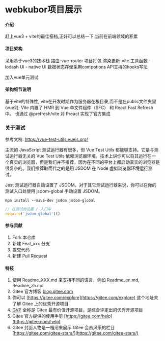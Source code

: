 <!--
 * @Date: 2021-07-20 16:07:16
 * @LastEditTime: 2022-01-11 15:14:55
-->
# webkubor项目展示

#### 介绍
赶上vue3 + vite的最佳搭档,正好可以总结一下,当前在前端领域的积累



#### 项目架构

采用基于vue3的技术栈
路由-vue-router
项目打包,渲染更新-vite
工具函数 - lodash
UI - native UI
数据状态存储采用compotions API支持的hooks写法

加入vue单元测试 

#### 架构细节说明
基于vite的特殊性, vite在开发时期作为服务器在根目录,而不是在public文件夹里(vue2);
Vite 内置了 HMR 到 Vue 单文件组件（SFC） 和 React Fast Refresh 中。
也通过 @prefresh/vite 对 Preact 实现了官方集成


### 关于测试
参考文档: https://vue-test-utils.vuejs.org/

主流的 JavaScript 测试运行器有很多，但 Vue Test Utils 都能够支持。它是与测试运行器无关的
Vue Test Utils 依赖浏览器环境。技术上讲你可以将其运行在一个真实的浏览器，但是我们并不推荐，因为在不同的平台上都启动真实的浏览器是很复杂的。我们推荐取而代之的是用 JSDOM 在 Node 虚拟浏览器环境运行测试。

Jest 测试运行器自动设置了 JSDOM。对于其它测试运行器来说，你可以在你的测试入口处使用 jsdom-global 手动设置 JSDOM。

```
npm install --save-dev jsdom jsdom-global
```

```js
// 在测试的设置 / 入口中
require('jsdom-global')()

```

#### 参与贡献

1.  Fork 本仓库
2.  新建 Feat_xxx 分支
3.  提交代码
4.  新建 Pull Request


#### 特技

1.  使用 Readme\_XXX.md 来支持不同的语言，例如 Readme\_en.md, Readme\_zh.md
2.  Gitee 官方博客 [blog.gitee.com](https://blog.gitee.com)
3.  你可以 [https://gitee.com/explore](https://gitee.com/explore) 这个地址来了解 Gitee 上的优秀开源项目
4.  [GVP](https://gitee.com/gvp) 全称是 Gitee 最有价值开源项目，是综合评定出的优秀开源项目
5.  Gitee 官方提供的使用手册 [https://gitee.com/help](https://gitee.com/help)
6.  Gitee 封面人物是一档用来展示 Gitee 会员风采的栏目 [https://gitee.com/gitee-stars/](https://gitee.com/gitee-stars/)
